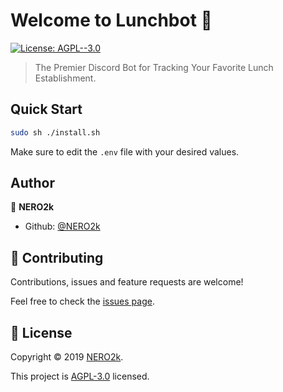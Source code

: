 # Welcome to Lunchbot 👋

[![License: AGPL--3.0](https://img.shields.io/badge/License-AGPL--3.0-yellow.svg)](./LICENSE)

> The Premier Discord Bot for Tracking Your Favorite Lunch Establishment.

## Quick Start

```sh
sudo sh ./install.sh
```

Make sure to edit the `.env` file with your desired values.

## Author

👤 **NERO2k**

- Github: [@NERO2k](https://github.com/NERO2k)

## 🤝 Contributing

Contributions, issues and feature requests are welcome!

Feel free to check the [issues page](https://github.com/NERO2k/lunchbot/issues).

## 📝 License

Copyright © 2019 [NERO2k](https://github.com/NERO2k).

This project is [AGPL-3.0](./LICENSE) licensed.
